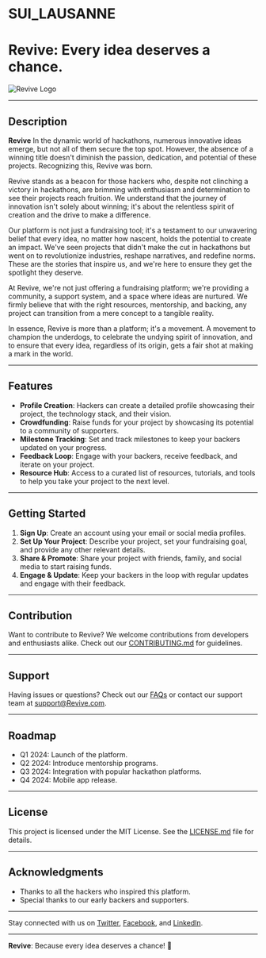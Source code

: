 # SUI_LAUSANNE
 
# Revive: Every idea deserves a chance.

![Revive Logo](path_to_logo_image.png)

---

## Description

**Revive** In the dynamic world of hackathons, numerous innovative ideas emerge, but not all of them secure the top spot. However, the absence of a winning title doesn't diminish the passion, dedication, and potential of these projects. Recognizing this, Revive was born.

Revive stands as a beacon for those hackers who, despite not clinching a victory in hackathons, are brimming with enthusiasm and determination to see their projects reach fruition. We understand that the journey of innovation isn't solely about winning; it's about the relentless spirit of creation and the drive to make a difference.

Our platform is not just a fundraising tool; it's a testament to our unwavering belief that every idea, no matter how nascent, holds the potential to create an impact. We've seen projects that didn't make the cut in hackathons but went on to revolutionize industries, reshape narratives, and redefine norms. These are the stories that inspire us, and we're here to ensure they get the spotlight they deserve.

At Revive, we're not just offering a fundraising platform; we're providing a community, a support system, and a space where ideas are nurtured. We firmly believe that with the right resources, mentorship, and backing, any project can transition from a mere concept to a tangible reality.

In essence, Revive is more than a platform; it's a movement. A movement to champion the underdogs, to celebrate the undying spirit of innovation, and to ensure that every idea, regardless of its origin, gets a fair shot at making a mark in the world.

---

## Features

- **Profile Creation**: Hackers can create a detailed profile showcasing their project, the technology stack, and their vision.
- **Crowdfunding**: Raise funds for your project by showcasing its potential to a community of supporters.
- **Milestone Tracking**: Set and track milestones to keep your backers updated on your progress.
- **Feedback Loop**: Engage with your backers, receive feedback, and iterate on your project.
- **Resource Hub**: Access to a curated list of resources, tutorials, and tools to help you take your project to the next level.

---

## Getting Started

1. **Sign Up**: Create an account using your email or social media profiles.
2. **Set Up Your Project**: Describe your project, set your fundraising goal, and provide any other relevant details.
3. **Share & Promote**: Share your project with friends, family, and social media to start raising funds.
4. **Engage & Update**: Keep your backers in the loop with regular updates and engage with their feedback.

---

## Contribution

Want to contribute to Revive? We welcome contributions from developers and enthusiasts alike. Check out our [CONTRIBUTING.md](path_to_contributing.md) for guidelines.

---

## Support

Having issues or questions? Check out our [FAQs](path_to_faqs.md) or contact our support team at [support@Revive.com](mailto:support@Revive.com).

---

## Roadmap

- Q1 2024: Launch of the platform.
- Q2 2024: Introduce mentorship programs.
- Q3 2024: Integration with popular hackathon platforms.
- Q4 2024: Mobile app release.

---

## License

This project is licensed under the MIT License. See the [LICENSE.md](path_to_license.md) file for details.

---

## Acknowledgments

- Thanks to all the hackers who inspired this platform.
- Special thanks to our early backers and supporters.

---

Stay connected with us on [Twitter](twitter_link), [Facebook](facebook_link), and [LinkedIn](linkedin_link).

---

**Revive**: Because every idea deserves a chance! 🚀